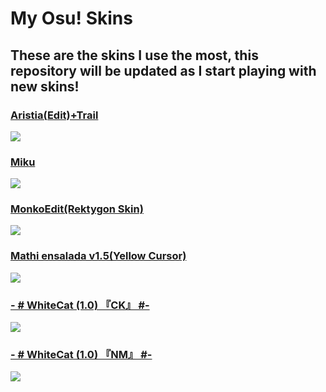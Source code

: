 # My Osu! Skins
## These are the skins I use the most, this repository will be updated as I start playing with new skins!

### [Aristia(Edit)+Trail](https://www.mediafire.com/file/fmmuq6020lb8sda/Aristia%28Edit%29+trail.osk/file)
<img src="https://i.imgur.com/5zaagBg.jpg">

### [Miku](https://www.mediafire.com/file/pb2jjjymthjtbma/Miku_16-9.osk/file)
<img src="https://i.imgur.com/qkm9kT2.jpg">

### [MonkoEdit(Rektygon Skin)](https://www.mediafire.com/file/xthnviquoptb313/MonkoEdit.osk/file)
<img src="https://i.imgur.com/ufbcmjo.jpg">

### [Mathi ensalada v1.5(Yellow Cursor)](https://www.mediafire.com/file/dasthizozmbr3dg/mathi_ensalada_v1.5_%2528Yellow_cursor%2529.osk/file)
<img src="https://skins.osuck.net/uploads/posts/2019-03/1553936590_screenshot3523.jpg">

### [- # WhiteCat (1.0) 『CK』 #-](https://www.mediafire.com/file/6250ar1z1jq0aes/-_%2523_WhiteCat_%25281.0%2529_%25E3%2580%258ECK%25E3%2580%258F_%2523-.osk/file)
<img src="https://skins.osuck.net/uploads/posts/2019-11/1573897221_3.jpg">

### [- # WhiteCat (1.0) 『NM』 #-](https://www.mediafire.com/file/0x85j314b5oi3am/-_%2523_WhiteCat_%25281.0%2529_%25E3%2580%258ENM%25E3%2580%258F_%2523-.osk/file)
<img src="https://skins.osuck.net/uploads/posts/2019-11/1573897242_6.jpg">
